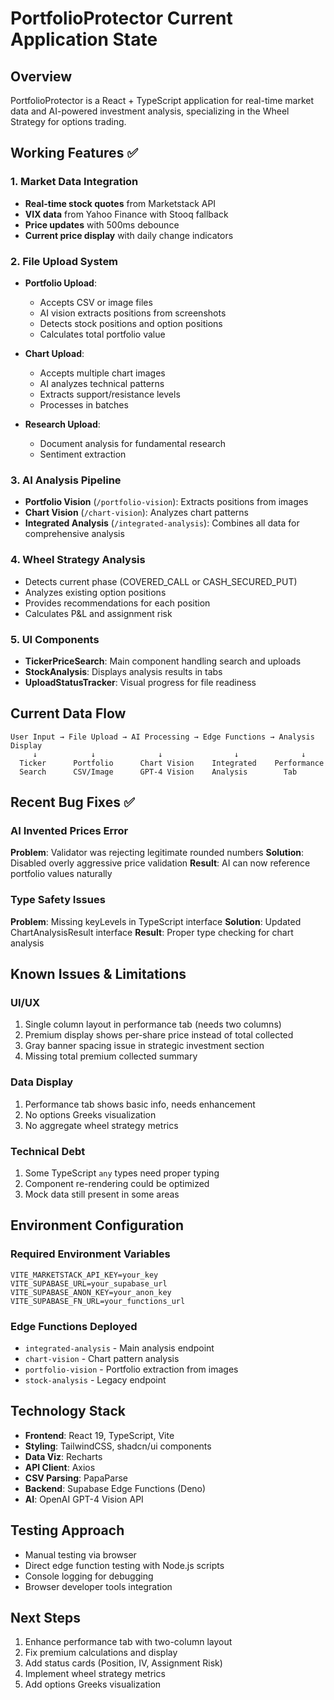 # PortfolioProtector Current Application State

## Overview
PortfolioProtector is a React + TypeScript application for real-time market data and AI-powered investment analysis, specializing in the Wheel Strategy for options trading.

## Working Features ✅

### 1. Market Data Integration
- **Real-time stock quotes** from Marketstack API
- **VIX data** from Yahoo Finance with Stooq fallback
- **Price updates** with 500ms debounce
- **Current price display** with daily change indicators

### 2. File Upload System
- **Portfolio Upload**: 
  - Accepts CSV or image files
  - AI vision extracts positions from screenshots
  - Detects stock positions and option positions
  - Calculates total portfolio value
  
- **Chart Upload**:
  - Accepts multiple chart images
  - AI analyzes technical patterns
  - Extracts support/resistance levels
  - Processes in batches

- **Research Upload**:
  - Document analysis for fundamental research
  - Sentiment extraction

### 3. AI Analysis Pipeline
- **Portfolio Vision** (`/portfolio-vision`): Extracts positions from images
- **Chart Vision** (`/chart-vision`): Analyzes chart patterns
- **Integrated Analysis** (`/integrated-analysis`): Combines all data for comprehensive analysis

### 4. Wheel Strategy Analysis
- Detects current phase (COVERED_CALL or CASH_SECURED_PUT)
- Analyzes existing option positions
- Provides recommendations for each position
- Calculates P&L and assignment risk

### 5. UI Components
- **TickerPriceSearch**: Main component handling search and uploads
- **StockAnalysis**: Displays analysis results in tabs
- **UploadStatusTracker**: Visual progress for file readiness

## Current Data Flow

```
User Input → File Upload → AI Processing → Edge Functions → Analysis Display
     ↓            ↓              ↓                ↓              ↓
  Ticker      Portfolio      Chart Vision    Integrated    Performance
  Search      CSV/Image      GPT-4 Vision    Analysis        Tab
```

## Recent Bug Fixes ✅

### AI Invented Prices Error
**Problem**: Validator was rejecting legitimate rounded numbers
**Solution**: Disabled overly aggressive price validation
**Result**: AI can now reference portfolio values naturally

### Type Safety Issues
**Problem**: Missing keyLevels in TypeScript interface
**Solution**: Updated ChartAnalysisResult interface
**Result**: Proper type checking for chart analysis

## Known Issues & Limitations

### UI/UX
1. Single column layout in performance tab (needs two columns)
2. Premium display shows per-share price instead of total collected
3. Gray banner spacing issue in strategic investment section
4. Missing total premium collected summary

### Data Display
1. Performance tab shows basic info, needs enhancement
2. No options Greeks visualization
3. No aggregate wheel strategy metrics

### Technical Debt
1. Some TypeScript `any` types need proper typing
2. Component re-rendering could be optimized
3. Mock data still present in some areas

## Environment Configuration

### Required Environment Variables
```
VITE_MARKETSTACK_API_KEY=your_key
VITE_SUPABASE_URL=your_supabase_url
VITE_SUPABASE_ANON_KEY=your_anon_key
VITE_SUPABASE_FN_URL=your_functions_url
```

### Edge Functions Deployed
- `integrated-analysis` - Main analysis endpoint
- `chart-vision` - Chart pattern analysis
- `portfolio-vision` - Portfolio extraction from images
- `stock-analysis` - Legacy endpoint

## Technology Stack
- **Frontend**: React 19, TypeScript, Vite
- **Styling**: TailwindCSS, shadcn/ui components
- **Data Viz**: Recharts
- **API Client**: Axios
- **CSV Parsing**: PapaParse
- **Backend**: Supabase Edge Functions (Deno)
- **AI**: OpenAI GPT-4 Vision API

## Testing Approach
- Manual testing via browser
- Direct edge function testing with Node.js scripts
- Console logging for debugging
- Browser developer tools integration

## Next Steps
1. Enhance performance tab with two-column layout
2. Fix premium calculations and display
3. Add status cards (Position, IV, Assignment Risk)
4. Implement wheel strategy metrics
5. Add options Greeks visualization